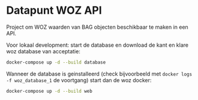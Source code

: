 Datapunt WOZ API
================

Project om WOZ waarden van BAG objecten beschikbaar te maken in een API.

Voor lokaal development: start de database en download de kant en klare woz database van acceptatie:

```bash
docker-compose up -d --build database
```

Wanneer de database is geinstalleerd (check bijvoorbeeld met `docker logs -f woz_database_1` de voortgang) start dan de
woz docker:

```bash
docker-compose up -d --build web
```
